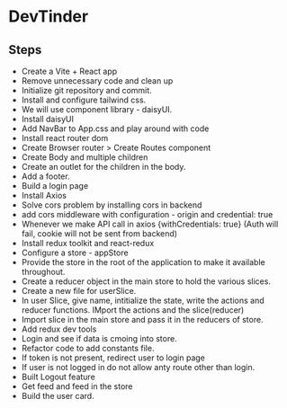 # DevTinder

## Steps

- Create a Vite + React app
- Remove unnecessary code and clean up
- Initialize git repository and commit.
- Install and configure tailwind css.
- We will use component library - daisyUI.
- Install daisyUI
- Add NavBar to App.css and play around with code
- Install react router dom
- Create Browser router > Create Routes component
- Create Body and multiple children
- Create an outlet for the children in the body.
- Add a footer.
- Build a login page
- Install Axios
- Solve cors problem by installing cors in backend
- add cors middleware with configuration - origin and credential: true
- Whenever we make API call in axios {withCredentials: true} (Auth will fail, cookie will not be sent from backend)
- Install redux toolkit and react-redux
- Configure a store - appStore
- Provide the store in the root of the application to make it available throughout.
- Create a reducer object in the main store to hold the various slices.
- Create a new file for userSlice.
- In user Slice, give name, intitialize the state, write the actions and reducer functions. IMport the actions and the slice(reducer)
- Import slice in the main store and pass it in the reducers of store.
- Add redux dev tools
- Login and see if data is cmoing into store.
- Refactor code to add constants file.
- If token is not present, redirect user to login page
- If user is not logged in do not allow anty route other than login.
- Built Logout feature
- Get feed and feed in the store
- Build the user card.
